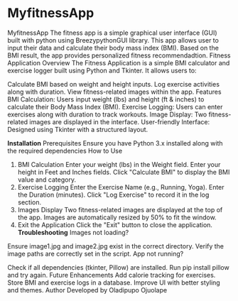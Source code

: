 # MyfitnessApp
MyfitnessApp
The fitness app is a simple graphical user interface (GUI) built with python using BreezypythonGUI library. This app allows user to input their data and calculate their body mass index (BMI). Based on the BMI result, the app provides personalized fitness recommendadtion.
Fitness Application
Overview
The Fitness Application is a simple BMI calculator and exercise logger built using Python and Tkinter. It allows users to:

Calculate BMI based on weight and height inputs.
Log exercise activities along with duration.
View fitness-related images within the app.
Features
 BMI Calculation: Users input weight (lbs) and height (ft & inches) to calculate their Body Mass Index (BMI).
 Exercise Logging: Users can enter exercises along with duration to track workouts.
 Image Display: Two fitness-related images are displayed in the interface.
 User-friendly Interface: Designed using Tkinter with a structured layout.

**Installation**
Prerequisites
Ensure you have Python 3.x installed along with the required dependencies
How to Use
1. BMI Calculation
Enter your weight (lbs) in the Weight field.
Enter your height in Feet and Inches fields.
Click "Calculate BMI" to display the BMI value and category.
2. Exercise Logging
Enter the Exercise Name (e.g., Running, Yoga).
Enter the Duration (minutes).
Click "Log Exercise" to record it in the log section.
3. Images Display
Two fitness-related images are displayed at the top of the app.
Images are automatically resized by 50% to fit the window.
4. Exit the Application
Click the "Exit" button to close the application.
**Troubleshooting**
Images not loading?

Ensure image1.jpg and image2.jpg exist in the correct directory.
Verify the image paths are correctly set in the script.
App not running?

Check if all dependencies (tkinter, Pillow) are installed.
Run pip install pillow and try again.
Future Enhancements
Add calorie tracking for exercises.
Store BMI and exercise logs in a database.
Improve UI with better styling and themes.
Author
Developed by Oladipupo Ojuolape
